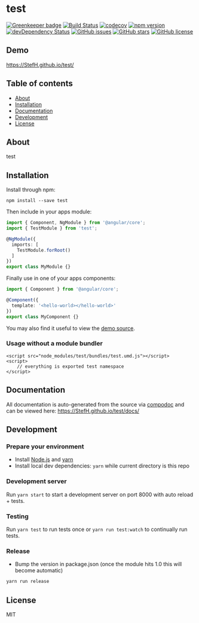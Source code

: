 # test

[![Greenkeeper badge](https://badges.greenkeeper.io/StefH/angular-test.svg)](https://greenkeeper.io/)
[![Build Status](https://travis-ci.org/StefH/test.svg?branch=master)](https://travis-ci.org/StefH/test)
[![codecov](https://codecov.io/gh/StefH/test/branch/master/graph/badge.svg)](https://codecov.io/gh/StefH/test)
[![npm version](https://badge.fury.io/js/test.svg)](http://badge.fury.io/js/test)
[![devDependency Status](https://david-dm.org/StefH/test/dev-status.svg)](https://david-dm.org/StefH/test?type=dev)
[![GitHub issues](https://img.shields.io/github/issues/StefH/test.svg)](https://github.com/StefH/test/issues)
[![GitHub stars](https://img.shields.io/github/stars/StefH/test.svg)](https://github.com/StefH/test/stargazers)
[![GitHub license](https://img.shields.io/badge/license-MIT-blue.svg)](https://raw.githubusercontent.com/StefH/test/master/LICENSE)

## Demo
https://StefH.github.io/test/

## Table of contents

- [About](#about)
- [Installation](#installation)
- [Documentation](#documentation)
- [Development](#development)
- [License](#license)

## About

test

## Installation

Install through npm:
```
npm install --save test
```

Then include in your apps module:

```typescript
import { Component, NgModule } from '@angular/core';
import { TestModule } from 'test';

@NgModule({
  imports: [
    TestModule.forRoot()
  ]
})
export class MyModule {}
```

Finally use in one of your apps components:
```typescript
import { Component } from '@angular/core';

@Component({
  template: '<hello-world></hello-world>'
})
export class MyComponent {}
```

You may also find it useful to view the [demo source](https://github.com/StefH/test/blob/master/demo/demo.component.ts).

### Usage without a module bundler
```
<script src="node_modules/test/bundles/test.umd.js"></script>
<script>
    // everything is exported test namespace
</script>
```

## Documentation
All documentation is auto-generated from the source via [compodoc](https://compodoc.github.io/compodoc/) and can be viewed here:
https://StefH.github.io/test/docs/

## Development

### Prepare your environment
* Install [Node.js](http://nodejs.org/) and [yarn](https://yarnpkg.com/en/docs/install)
* Install local dev dependencies: `yarn` while current directory is this repo

### Development server
Run `yarn start` to start a development server on port 8000 with auto reload + tests.

### Testing
Run `yarn test` to run tests once or `yarn run test:watch` to continually run tests.

### Release
* Bump the version in package.json (once the module hits 1.0 this will become automatic)
```bash
yarn run release
```

## License

MIT

